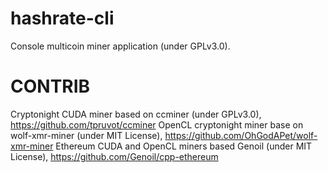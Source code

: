 # hashrate-cli
Console multicoin miner application (under GPLv3.0).


# CONTRIB
Cryptonight CUDA miner based on ccminer (under GPLv3.0), https://github.com/tpruvot/ccminer
OpenCL cryptonight miner base on wolf-xmr-miner (under MIT License), https://github.com/OhGodAPet/wolf-xmr-miner
Ethereum CUDA and OpenCL miners based Genoil (under MIT License), https://github.com/Genoil/cpp-ethereum
